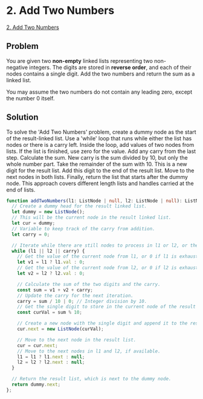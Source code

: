 # 2. Add Two Numbers

[2. Add Two Numbers](https://leetcode.com/problems/add-two-numbers/)

## Problem

You are given two **non-empty** linked lists representing two non-negative integers. The digits are stored in **reverse order**, and each of their nodes contains a single digit. Add the two numbers and return the sum as a linked list.

You may assume the two numbers do not contain any leading zero, except the number 0 itself.

## Solution

To solve the 'Add Two Numbers' problem, create a dummy node as the start of the result-linked list. Use a 'while' loop that runs while either the list has nodes or there is a carry left. Inside the loop, add values of two nodes from lists. If the list is finished, use zero for the value. Add any carry from the last step. Calculate the sum. New carry is the sum divided by 10, but only the whole number part. Take the remainder of the sum with 10. This is a new digit for the result list. Add this digit to the end of the result list. Move to the next nodes in both lists. Finally, return the list that starts after the dummy node. This approach covers different length lists and handles carried at the end of lists.

```typescript
function addTwoNumbers(l1: ListNode | null, l2: ListNode | null): ListNode | null {
  // Create a dummy head for the result linked list.
  let dummy = new ListNode();
  // This will be the current node in the result linked list.
  let cur = dummy;
  // Variable to keep track of the carry from addition.
  let carry = 0;

  // Iterate while there are still nodes to process in l1 or l2, or there is a carry.
  while (l1 || l2 || carry) {
    // Get the value of the current node from l1, or 0 if l1 is exhausted.
    let v1 = l1 ? l1.val : 0;
    // Get the value of the current node from l2, or 0 if l2 is exhausted.
    let v2 = l2 ? l2.val : 0;

    // Calculate the sum of the two digits and the carry.
    const sum = v1 + v2 + carry;
    // Update the carry for the next iteration.
    carry = sum / 10 | 0; // Integer division by 10.
    // Get the single digit to store in the current node of the result linked list.
    const curVal = sum % 10;

    // Create a new node with the single digit and append it to the result list.
    cur.next = new ListNode(curVal);

    // Move to the next node in the result list.
    cur = cur.next;
    // Move to the next nodes in l1 and l2, if available.
    l1 = l1 ? l1.next : null;
    l2 = l2 ? l2.next : null;
  }

  // Return the result list, which is next to the dummy node.
  return dummy.next;
};
```
